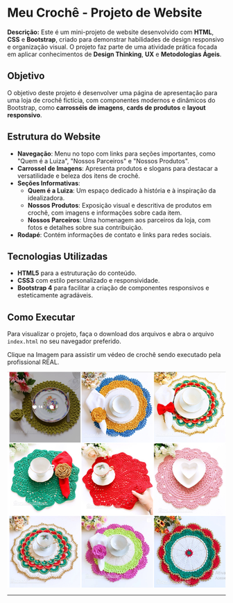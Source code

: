 # Meu Crochê - Projeto de Website

**Descrição:** Este é um mini-projeto de website desenvolvido com **HTML**, **CSS** e **Bootstrap**, criado para demonstrar habilidades de design responsivo e organização visual. O projeto faz parte de uma atividade prática focada em aplicar conhecimentos de **Design Thinking**, **UX** e **Metodologias Ágeis**.

## Objetivo
O objetivo deste projeto é desenvolver uma página de apresentação para uma loja de crochê fictícia, com componentes modernos e dinâmicos do Bootstrap, como **carrosséis de imagens**, **cards de produtos** e **layout responsivo**.

## Estrutura do Website
- **Navegação**: Menu no topo com links para seções importantes, como "Quem é a Luiza", "Nossos Parceiros" e "Nossos Produtos".
- **Carrossel de Imagens**: Apresenta produtos e slogans para destacar a versatilidade e beleza dos itens de crochê.
- **Seções Informativas**:
  - **Quem é a Luiza**: Um espaço dedicado à história e à inspiração da idealizadora.
  - **Nossos Produtos**: Exposição visual e descritiva de produtos em crochê, com imagens e informações sobre cada item.
  - **Nossos Parceiros**: Uma homenagem aos parceiros da loja, com fotos e detalhes sobre sua contribuição.
- **Rodapé**: Contém informações de contato e links para redes sociais.

## Tecnologias Utilizadas
- **HTML5** para a estruturação do conteúdo.
- **CSS3** com estilo personalizado e responsividade.
- **Bootstrap 4** para facilitar a criação de componentes responsivos e esteticamente agradáveis.

## Como Executar
Para visualizar o projeto, faça o download dos arquivos e abra o arquivo `index.html` no seu navegador preferido.

Clique na Imagem para assistir um védeo de crochê sendo executado pela profissional REAL.

[![Assista ao vídeo no Instagram](https://github.com/BiaS3/Meu-Site-de-Croche/blob/main/Captura%20de%20tela%202024-11-07%20192455.png)](https://www.instagram.com/p/Cs--IzaIxEM/)



---

